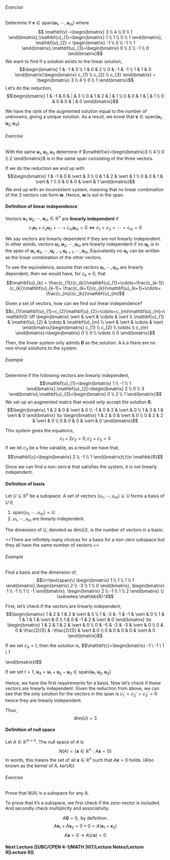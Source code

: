 ###### Exercise
Determine if $\mathbf{v} \in \text{span}\{\mathbf{u}_{1},\cdots,\mathbf{u}_{m}\}$ where
$$ \mathbf{v} =\begin{bmatrix}
3 \\
4 \\
0 \\
1 
\end{bmatrix},\mathbf{u}_{1}=\begin{bmatrix}
1 \\
1 \\
0 \\
1
\end{bmatrix}, \mathbf{u}_{2} = \begin{bmatrix}
-1 \\
0 \\
-1 \\
1
\end{bmatrix},\mathbf{u}_{3}=\begin{bmatrix}
0 \\
2 \\
-1 \\
0
\end{bmatrix}$$
We want to find if a solution exists to the linear solution,
$$\begin{bmatrix}
1 & -1 & 0 \\
1 & 0 & 2 \\
0 & -1 & -1   \\
1 & 1 & 0
\end{bmatrix}\begin{bmatrix}
c_{1} \\ c_{2} \\ c_{3}
\end{bmatrix} = \begin{bmatrix}
3 \\
4 \\
0 \\
1
\end{bmatrix}$$
Let’s do the reduction,
$$\begin{bmatrix}
1 & -1 & 0 & | & 3 \\
0 & 1 & 2 & | & 1 \\
0 & 0 & 1 & | & 1 \\
0 & 0 & 0 & |  & 0
\end{bmatrix}$$

We have the rank of the augmented solution equal to the number of unknowns, giving a unique solution. As a result, we know that $\mathbf{v} \in \text{span}\{\mathbf{u}_{1},\mathbf{u}_{2},\mathbf{u}_{3}\}$.

###### Exercise
With the same $\mathbf{u}_{1},\mathbf{u}_{2},\mathbf{u}_{3}$ determine if $\mathbf{w}=\begin{bmatrix}3 \\ 4 \\ 0 \\ 2 \end{bmatrix}$ is in the same span consisting of the three vectors.

If we do the reduction we end up with
$$\begin{bmatrix}
1 & -1 & 0 & \vert  & 3 \\
0 & 1 & 2 & \vert & 1 \\
0 & 0 & 1 & \vert & 1 \\
0 & 0 & 0 & \vert & 1
\end{bmatrix}$$
We end up with an inconsistent system, meaning that no linear combination of the 3 vectors can form $\mathbf{w}$. Hence, $\mathbf{w}$ is not in the span.

#### Definition of linear independence
Vectors $\mathbf{u}_{1},\mathbf{u}_{2},\cdots,\mathbf{u}_{m} \in \mathbb{R}^n$ are **linearly independent** if 
$$c_{1}\mathbf{u}_{1}+c_{2}\mathbf{u}_{2}+\cdots+c_{m}\mathbf{u}_{m}=0 \iff c_{1}=c_{2}=\cdots=c_{m}=0$$

We say vectors are linearly dependent if they are not linearly independent. In other words, vectors $\mathbf{u}_{1},\mathbf{u}_{2},\cdots,\mathbf{u}_{m}$ are linearly independent if no $\mathbf{u}_{k}$ is in the span of $\mathbf{u}_{1},\mathbf{u}_{2},\cdots,\mathbf{u}_{k-1},\mathbf{u}_{k+1},\cdots,\mathbf{u}_{m}$. Equivalently no $\mathbf{u}_{k}$ can be written as the linear combination of the other vectors. 

To see the equivalence, assume that vectors $\mathbf{u}_{1},\cdots,\mathbf{u}_m$ are linearly dependent, then we would have, for $c_{k}\neq {0}$, that
$$\mathbf{u}_{k} = \frac{c_{1}}{c_{k}}\mathbf{u}_{1}+\cdots+\frac{c_{k-1}}{c_{k}}\mathbf{u}_{k-1}+ \frac{c_{k+1}}{c_{k}}\mathbf{u}_{k+1}+\cdots+ \frac{c_{m}}{c_{k}}\mathbf{u}_{m}$$

Given a set of vectors, how can we find out linear independence? 
$$c_{1}\mathbf{u}_{1}+c_{2}\mathbf{u}_{2}+\cdots+c_{m}\mathbf{u}_{m}=\mathbf{0} \iff \begin{bmatrix}
\vert  & \vert & \cdots & \vert \\
\mathbf{u}_{1}  & \mathbf{u}_{2} & \cdots  & \mathbf{u}_{m} \\
\vert & \vert & \cdots  & \vert
\end{bmatrix}\begin{bmatrix}
c_{1} \\
c_{2} \\
\vdots \\
c_{m}
\end{bmatrix}=\begin{bmatrix}
0 \\
0 \\
\vdots \\
0
\end{bmatrix}$$

Then, the linear system only admits $\mathbf{0}$ as the solution. A.k.a there are no non-trivial solutions to the system.

###### Example
Determine if the following vectors are linearly independent,
$$\mathbf{u}_{1}=\begin{bmatrix}
1 \\
-1 \\
1
\end{bmatrix},\mathbf{u}_{2}=\begin{bmatrix}
2 \\
0 \\
3
\end{bmatrix},\mathbf{u}_{3}=\begin{bmatrix}
0 \\
2 \\
1
\end{bmatrix}$$
We set up an augmented matrix that would only accept the solution $\mathbf{0}$.
$$\begin{bmatrix}
1 & 2 & 0 & \vert & 0 \\
-1 & 0 & 2 & \vert & 0 \\
1 & 3 & 1 & \vert & 0
\end{bmatrix} \to \begin{bmatrix}
1 & 2 & 0 & \vert & 0 \\
0 & 2 & 2 & \vert & 0 \\
0 & 0 & 0 & \vert & 0
\end{bmatrix}$$

This system gives the equations,
$$c_{1}+2c_{2}=0,c_{2}+c_{3}=0$$
If we let $c_{3}$ be a free variable, as a result we have that,
$$\mathbf{c}=\begin{bmatrix}
2  \\
-1 \\
1
\end{bmatrix}t,t\in \mathbb{R}$$

Since we can find a non-zero $\mathbf{c}$ that satisfies the system, it is not linearly independent.

#### Definition of basis
Let $U \subseteq \mathbb{R}^n$ be a subspace. A set of vectors $\{ u_{1}, \cdots, u_{m} \} \subseteq U$ forms a basis of $U$ if,
1. $\text{span}\{ u_{1},\cdots,u_{m} \} = U$.
2. $u_{1},\cdots,u_{m}$ are linearly independent.

The dimension of $U$, denoted as $\text{dim}(U)$, is the number of vectors in a basis.

==There are infinitely many choices for a basis for a non-zero subspace but they all have the same number of vectors.==

###### Example
Find a basis and the dimension of,
$$U=\text{span}\{ \begin{bmatrix}
1 \\
1 \\
1 \\
1
\end{bmatrix},\begin{bmatrix}
2 \\
-3 \\
1 \\
0
\end{bmatrix}, \begin{bmatrix}
1 \\
-1 \\
1 \\
-1
\end{bmatrix}, \begin{bmatrix}
2 \\
-1 \\
1 \\
2
\end{bmatrix} \} \subseteq \mathbb{R}^4$$

First, let’s check if the vectors are linearly independent,
$$\begin{bmatrix}
1 & 2 & 1 & 2 & \vert & 0 \\
1 & -3 & -1 & -1 & \vert & 0 \\
1 & 1 & 1 & 1 & \vert & 0 \\
1 & 0 & -1 & 2 & \vert & 0
\end{bmatrix} \to \begin{bmatrix}
1 & 2 & 1 & 2 & \vert & 0 \\
0 & -5 & -2 & -3 & \vert & 0 \\
0 & 0 & \frac{2}{5} & -\frac{2}{5} & \vert & 0 \\
0 & 0 & 0 & 0 & \vert & 0
\end{bmatrix}$$

If we set $c_{4}=t$, then the solution is,
$$\mathbf{c}=\begin{bmatrix}
-1  \\
-1 \\
1 \\
1

\end{bmatrix}t$$

If we set $t=1$, $\mathbf{u}_{4}=\mathbf{u}_{1}+\mathbf{u}_{2}-\mathbf{u}_{3} \in \text{span}\{ \mathbf{u}_{1},\mathbf{u}_{2},\mathbf{u}_{3} \}$

Hence, we have the first requirements for a basis. Now let’s check if these vectors are linearly independent. Given the reduction from above, we can see that the only solution for the vectors in the span is $c_{1}'=c_{2}'=c_{3}'=0$ hence they are linearly independent.

Thus,$$\text{dim}(U) = 3$$

#### Definition of null space
Let $A \in \mathbb{R}^{m \times n}$. The null space of $A$ is $$N(A) = \{ \mathbf{x} \in \mathbb{R}^n : A\mathbf{x}=0\}$$
In words, this means the set of all $\mathbf{x} \in \mathbb{R}^n$ such that $A\mathbf{x}=0$ holds. (Also known as the kernel of A, $ker(A)$)

###### Exercise
Prove that $N(A)$ is a subspace for any A.

To prove that it’s a subspace, we first check if the zero-vector is included. And secondly check multiplicity and associativity.

$$A\mathbf{0} = 0 ,\text{ by definition.}$$
$$A\mathbf{x}_{1}+A\mathbf{x}_{2}=0+0=A(\mathbf{x}_{1}+\mathbf{x}_{2})$$
$$A\mathbf{x}=0 \to A(c \mathbf{x})=0$$

#### Next Lecture [[UBC/CPEN 4-1/MATH 307/Lecture Notes/Lecture 9|Lecture 9]]

